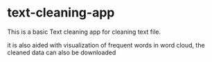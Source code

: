 # text-cleaning-app

This is a basic Text cleaning app for cleaning text file. 

it is also aided with visualization of frequent words in word cloud, the cleaned data can also be downloaded
